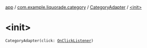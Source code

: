 [app](../../index.md) / [com.example.liquorade.category](../index.md) / [CategoryAdapter](index.md) / [&lt;init&gt;](./-init-.md)

# &lt;init&gt;

`CategoryAdapter(click: `[`OnClickListener`](../-on-click-listener/index.md)`)`